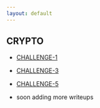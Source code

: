 ```yaml
---
layout: default
---
```


## CRYPTO 

- [CHALLENGE-1](./crypto/chal-1)

- [CHALLENGE-3](./crypto/chal-3)

- [CHALLENGE-5](./crypto/chal-5)


- soon adding more writeups